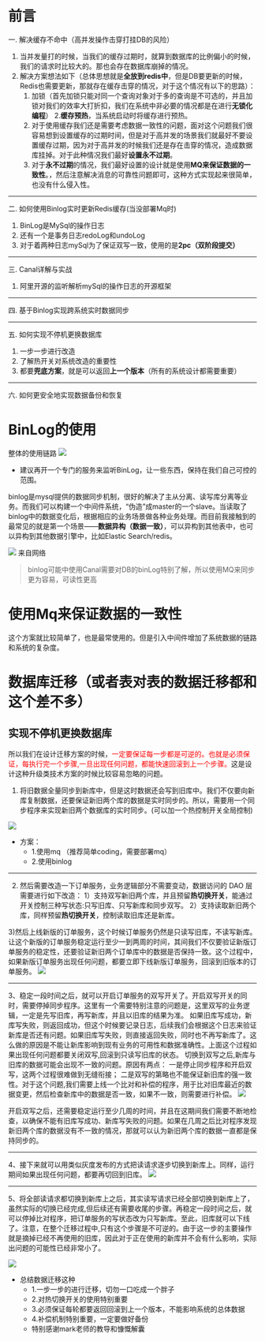 # 前言

一. 解决缓存不命中（高并发操作击穿打挂DB的风险）
   1. 当并发量打的时候，当我们的缓存过期时，就算到数据库的比例偏小的时候，我们的请求时比较大的。那也会存在数据库崩掉的情况。
   2. 解决方案想法如下（总体思想就是**全放到redis中**，但是DB要更新的时候，Redis也需要更新，那就存在缓存击穿的情况，对于这个情况有以下的思路）：
      1. 加锁（首先加锁只能对同一个查询对象对于多的查询是不可选的，并且加锁对我们的效率大打折扣，我们在系统中非必要的情况都是在进行**无锁化编程**）
      2.**缓存预热**，当系统启动时将缓存进行预热。
      3. 对于使用缓存我们还是需要考虑数据一致性的问题，面对这个问题我们很容易想到设置缓存的过期时间，但是对于高并发的场景我们就最好不要设置缓存过期，因为对于高并发的时候我们还是存在击穿的情况，造成数据库挂掉。对于此种情况我们最好**设置永不过期**。
      4. 对于**永不过期**的情况，我们最好设置的设计就是使用**MQ来保证数据的一致性**。，然后注意解决消息的可靠性问题即可，这种方式实现起来很简单，也没有什么侵入性。
---
二. 如何使用Binlog实时更新Redis缓存(当没部署Mq时)
   1. BinLog是MySql的操作日志
   2. 还有一个是事务日志redoLog和undoLog
   3. 对于着两种日志mySql为了保证双写一致，使用的是**2pc（双阶段提交）**
---
三. Canal详解与实战
   1. 阿里开源的监听解析mySql的操作日志的开源框架
---
四. 基于Binlog实现跨系统实时数据同步

---
五. 如何实现不停机更换数据库
   1. 一步一步进行改造
   2. 了解热开关对系统改造的重要性
   3. 都要**兜底方案**，就是可以返回**上一个版本**（所有的系统设计都需要重要）
---
六. 如何更安全地实现数据备份和恢复


# BinLog的使用
整体的使用链路
![](./img/2023-02-24-01-12-37.png)
- 建议再开一个专门的服务来监听BinLog，让一些东西，保持在我们自己可控的范围。


binlog是mysql提供的数据同步机制，很好的解决了主从分离、读写库分离等业务。而我们可以构建一个中间件系统，“伪造”成master的一个slave。当读取了binlog中的数据变化后，根据相应的业务场景做各种业务处理。而目前我接触到的最常见的就是第一个场景——**数据异构（数据一致）**，可以异构到其他表中，也可以异构到其他数据引擎中，比如Elastic Search/redis。

![](./img/2023-02-24-01-14-48.png)
来自网络


>binlog可能中使用Canal需要对DB的binLog特别了解，所以使用MQ来同步更为容易，可读性更高


# 使用Mq来保证数据的一致性
这个方案就比较简单了，也是最常使用的。但是引入中间件增加了系统数据的链路和系统的复杂度。


# 数据库迁移（或者表对表的数据迁移都和这个差不多）

## 实现不停机更换数据库
所以我们在设计迁移方案的时候，<font color="red">一定要保证每一步都是可逆的。也就是必须保证，每执行完一个步骤,一旦出现任何问题，都能快速回滚到上一个步骤。</font>这是设计这种升级类技术方案的时候比较容易忽略的问题。

1. 将旧数据全量同步到新库中，但是这时数据还会写到旧库中。我们不仅要向新库复制数据，还要保证新旧两个库的数据是实时同步的。所以，需要用一个同步程序来实现新旧两个数据库的实时同步。(可以加一个热控制开关全局控制)
   
![](./img/2023-02-24-01-37-09.png)
- 方案：
  - 1.使用mq （推荐简单coding，需要部署mq）
  - 2.使用binlog

---
2. 然后需要改造一下订单服务，业务逻辑部分不需要变动，数据访问的 DAO
层需要进行如下改造：
1）支持双写新旧两个库，并且预留**热切换开关**，能通过开关控制三种写状态:只写旧库、只写新库和同步双写。
2）支持读取新旧两个库，同样预留**热切换开关**，控制读取旧库还是新库。

3)然后上线新版的订单服务，这个时候订单服务仍然是只读写旧库，不读写新库。让这个新版的订单服务稳定运行至少一到两周的时间，其间我们不仅要验证新版订单服务的稳定性，还要验证新旧两个订单库中的数据是否保持一致。这个过程中，如果新版订单服务出现任何问题，都要立即下线新版订单服务，回滚到旧版本的订单服务。
![](./img/2023-02-24-17-52-53.png)

---

3、稳定一段时间之后，就可以开启订单服务的双写开关了。开启双写开关的同时，需要停掉同步程序。这里有一个需要特别注意的问题是，这里双写的业务逻辑，一定是先写旧库，再写新库，并且以旧库的结果为准。
如果旧库写成功，新库写失败，则返回成功，但这个时候要记录日志，后续我们会根据这个日志来验证新库是否还有问题。如果旧库写失败，则直接返回失败，同时也不再写新库了。这么做的原因是不能让新库影响到现有业务的可用性和数据准确性。上面这个过程如果出现任何问题都要关闭双写,回滚到只读写旧库的状态。
切换到双写之后,新库与旧库的数据可能会出现不一致的问题。原因有两点：
一是停止同步程序和开启双写，这两个过程很难做到无缝衔接；
二是双写的第略也不能保证新旧库的强一致性。对于这个问题,我们需要上线一个比对和补偿的程序，用于比对旧库最近的数据变更，然后检查新库中的数据是否一致，如果不一致，则需要进行补偿。
![](./img/2023-02-24-17-58-10.png)

开启双写之后，还需要稳定运行至少几周的时间，并且在这期间我们需要不断地检查，以确保不能有旧库写成功、新库写失败的问题。如果在几周之后比对程序发现新旧两个库的数据没有不一致的情况，那就可以认为新旧两个库的数据一直都是保持同步的。

---

4、接下来就可以用类似灰度发布的方式把读请求逐步切换到新库上。同样，运行期间如果出现任何问题，都要再切回到旧库。
![](./img/2023-02-24-17-59-38.png)

---

5、将全部读请求都切换到新库上之后，其实读写请求已经全部切换到新库上了，虽然实际的切换已经完成,但后续还有需要收尾的步骤。再稳定一段时间之后，就可以停掉比对程序，把订单服务的写状态改为只写新库。至此，旧库就可以下线了。注意，在整个迁移过程中,只有这个步骤是不可逆的。由于这一步的主要操作就是摘掉已经不再使用的旧库，因此对于正在使用的新库并不会有什么影响，实际出问题的可能性已经非常小了。

![](./img/2023-02-24-18-00-32.png)


- 总结数据迁移这种
  - 1.一步一步的进行迁移，切勿一口吃成一个胖子
  - 2.对热切换开关的使用特别重要
  - 3.必须保证每轮都要返回回滚到上一个版本，不能影响系统的总体数据
  - 4.补偿机制特别重要，一定要做好备份
  - 特别感谢mark老师的教导和慷慨解囊



